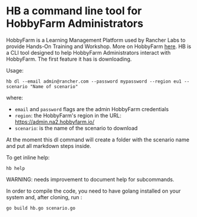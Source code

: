 # HB a command line tool for HobbyFarm Administrators
HobbyFarm is a Learning Management Platform used by Rancher Labs to provide Hands-On Training and Workshop. More on HobbyFarm [here](https://github.com/hobbyfarm).
HB is a CLI tool designed to help HobbyFarm Administrators interact with HobbyFarm.
The first feature it has is downloading.

Usage:
```
hb dl --email admin@rancher.com --password mypassword --region eu1 --scenario "Name of scenario"
```
where:

* `email` and `password` flags are the admin HobbyFarm credentials
* `region`: the HobbyFarm's region in the URL: https://admin.na2.hobbyfarm.io/
* `scenario`: is the name of the scenario to download

At the moment this dl command will create a folder with the scenario name and put all markdown steps inside.


To get inline help: 
```
hb help
```
WARNING: needs improvement to document help for subcommands.

In order to compile the code, you need to have golang installed on your system and, after cloning, run :
```
go build hb.go scenario.go
```


